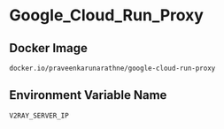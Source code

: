 # Google_Cloud_Run_Proxy

## Docker Image

```
docker.io/praveenkarunarathne/google-cloud-run-proxy
```

## Environment Variable Name

```
V2RAY_SERVER_IP
```
